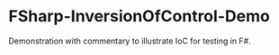 # FSharp-InversionOfControl-Demo
Demonstration with commentary to illustrate IoC for testing in F#.
